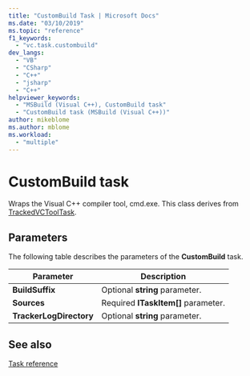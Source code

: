 ```yaml
---
title: "CustomBuild Task | Microsoft Docs"
ms.date: "03/10/2019"
ms.topic: "reference"
f1_keywords:
  - "vc.task.custombuild"
dev_langs:
  - "VB"
  - "CSharp"
  - "C++"
  - "jsharp"
  - "C++"
helpviewer_keywords:
  - "MSBuild (Visual C++), CustomBuild task"
  - "CustomBuild task (MSBuild (Visual C++))"
author: mikeblome
ms.author: mblome
ms.workload:
  - "multiple"
---
```

# CustomBuild task

Wraps the Visual C++ compiler tool, cmd.exe. 
This class derives from [TrackedVCToolTask](../msbuild/trackedvctooltask-base-class.md).

## Parameters

The following table describes the parameters of the **CustomBuild** task.

|Parameter|Description|
|---------------|-----------------|
|**BuildSuffix**|Optional **string** parameter.|
|**Sources**|Required **ITaskItem[]** parameter.|
|**TrackerLogDirectory**|Optional **string** parameter.|

## See also

[Task reference](../msbuild/msbuild-task-reference.md)
